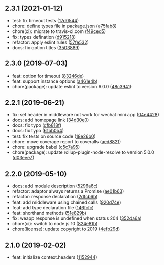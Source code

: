 ## 2.3.1 (2021-01-12)

* test: fix timeout tests ([17d0544](https://github.com/Cweili/req-json/commit/17d0544))
* chore: define types file in package.json ([a75fab8](https://github.com/Cweili/req-json/commit/a75fab8))
* chore(ci): migrate to travis-ci.com ([f49ced5](https://github.com/Cweili/req-json/commit/f49ced5))
* fix: types defination ([d915218](https://github.com/Cweili/req-json/commit/d915218))
* refactor: apply eslint rules ([57fe532](https://github.com/Cweili/req-json/commit/57fe532))
* docs: fix option titles ([3503889](https://github.com/Cweili/req-json/commit/3503889))



## 2.3.0 (2019-07-03)

* feat: option for timeout ([83246de](https://github.com/Cweili/req-json/commit/83246de))
* feat: support instance options ([a461e4b](https://github.com/Cweili/req-json/commit/a461e4b))
* chore(package): update eslint to version 6.0.0 ([48c3941](https://github.com/Cweili/req-json/commit/48c3941))



## 2.2.1 (2019-06-21)

* fix: set header in middleware not work for wechat mini app ([04e4428](https://github.com/Cweili/req-json/commit/04e4428))
* docs: add homepage link ([34d30e0](https://github.com/Cweili/req-json/commit/34d30e0))
* docs: fix typo ([dfb818f](https://github.com/Cweili/req-json/commit/dfb818f))
* docs: fix typo ([61bb0b4](https://github.com/Cweili/req-json/commit/61bb0b4))
* test: fix tests on source code ([18e26b0](https://github.com/Cweili/req-json/commit/18e26b0))
* chore: move coverage report to coveralls ([aed8821](https://github.com/Cweili/req-json/commit/aed8821))
* chore: upgrade babel ([c5c7a95](https://github.com/Cweili/req-json/commit/c5c7a95))
* chore(package): update rollup-plugin-node-resolve to version 5.0.0 ([d03eee7](https://github.com/Cweili/req-json/commit/d03eee7))



## 2.2.0 (2019-05-10)

* docs: add module description ([5296a6c](https://github.com/Cweili/req-json/commit/5296a6c))
* refactor: adaptor always returns a Promise ([ae01b63](https://github.com/Cweili/req-json/commit/ae01b63))
* refactor: response declaration ([2dfcb6b](https://github.com/Cweili/req-json/commit/2dfcb6b))
* feat: add middleware using chained calls ([920d74e](https://github.com/Cweili/req-json/commit/920d74e))
* feat: add type declaration file ([146fcfc](https://github.com/Cweili/req-json/commit/146fcfc))
* feat: shorthand methods ([51e829b](https://github.com/Cweili/req-json/commit/51e829b))
* fix: weapp response is undefined when status 204 ([352da6a](https://github.com/Cweili/req-json/commit/352da6a))
* chore(ci): switch to node.js 10 ([824e81b](https://github.com/Cweili/req-json/commit/824e81b))
* chore(license): update copyright to 2019 ([4efb29d](https://github.com/Cweili/req-json/commit/4efb29d))



## 2.1.0 (2019-02-02)

* feat: initialize context.headers ([1152944](https://github.com/Cweili/req-json/commit/1152944))
